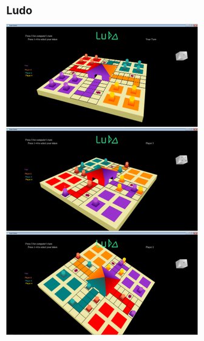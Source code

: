 # Ludo

![alt text](screenshots/overview.png "Description goes here")
![alt text](screenshots/movedtokens1.png "Description goes here")
![alt text](screenshots/rotation.png "Description goes here")
